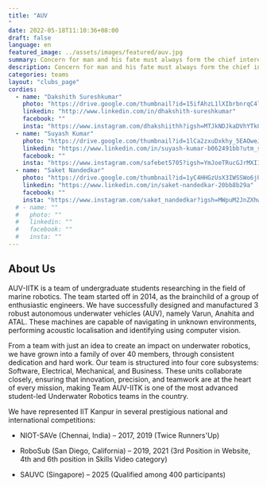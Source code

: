 ```yaml
---
title: "AUV
"
date: 2022-05-18T11:10:36+08:00
draft: false
language: en
featured_image: ../assets/images/featured/auv.jpg
summary: Concern for man and his fate must always form the chief interest of all technical endeavors. Never forget this in the midst of your diagrams and equations. - Einstein One of the most eminent teams of IITK, Team AUV aims at developing an autonomous underwater vehicle capable of performing a set of tasks underwater from marker dropping, buoy detection to torpedo firing to surveillance. 
description: Concern for man and his fate must always form the chief interest of all technical endeavors. Never forget this in the midst of your diagrams and equations. - Einstein One of the most eminent teams of IITK, Team AUV aims at developing an autonomous underwater vehicle capable of performing a set of tasks underwater from marker dropping, buoy detection to torpedo firing to surveillance. 
categories: teams
layout: "clubs_page"
cordies:
  - name: "Dakshith Sureshkumar"
    photo: "https://drive.google.com/thumbnail?id=15ifAhzL1lXIbrbnrqC4l0V888nl4lfpV&sz=w1000"
    linkedin: "http://www.linkedin.com/in/dhakshith-sureshkumar"
    facebook: ""
    insta: "https://www.instagram.com/dhakshiithh?igsh=MTJkNDJkaDVhYTk0Yg=="
  - name: "Suyash Kumar"
    photo: "https://drive.google.com/thumbnail?id=1lCa2zxuDxkhy_5EAOweJXTyqmCwXiXw2&sz=w1000"
    linkedin: "https://www.linkedin.com/in/suyash-kumar-b062491bb?utm_source=share&utm_campaign=share_via&utm_content=profile&utm_medium=android_app"
    facebook: ""
    insta: "https://www.instagram.com/safebet5705?igsh=YmJoeTRucGJrMXI1"
  - name: "Saket Nandedkar"
    photo: "https://drive.google.com/thumbnail?id=1yC4HHGzUsX3IWSSWo6jUXlBZVQGJZwr5&sz=w1000"
    linkedin: "https://www.linkedin.com/in/saket-nandedkar-20bb8b29a"
    facebook: ""
    insta: "https://www.instagram.com/saket_nandedkar?igsh=MWpuM2JnZXhwd2U0aQ=="
  # - name: ""
  #   photo: ""
  #   linkedin: ""
  #   facebook: ""
  #   insta: ""
---
```

## About Us
AUV-IITK is a team of undergraduate students researching in the field of marine robotics. The team started off in 2014, as the brainchild of a group of enthusiastic engineers. We have successfully designed and manufactured 3 robust autonomous underwater vehicles (AUV), namely Varun, Anahita and ATAL. These machines are capable of navigating in unknown environments, performing acoustic localisation and identifying using computer vision.

From a team with just an idea to create an impact on underwater robotics, we have grown into a family of over 40 members, through consistent dedication and hard work. Our team is structured into four core subsystems: Software, Electrical, Mechanical, and Business. These units collaborate closely, ensuring that innovation, precision, and teamwork are at the heart of every mission, making Team AUV-IITK is one of the most advanced student-led Underwater Robotics teams in the country.

We have represented IIT Kanpur in several prestigious national and international competitions:

- NIOT-SAVe (Chennai, India) – 2017, 2019 (Twice Runners'Up)

- RoboSub (San Diego, California) – 2019, 2021 (3rd Position in Website, 4th and 6th position in Skills Video category) 

- SAUVC (Singapore) – 2025 (Qualified among 400 participants)